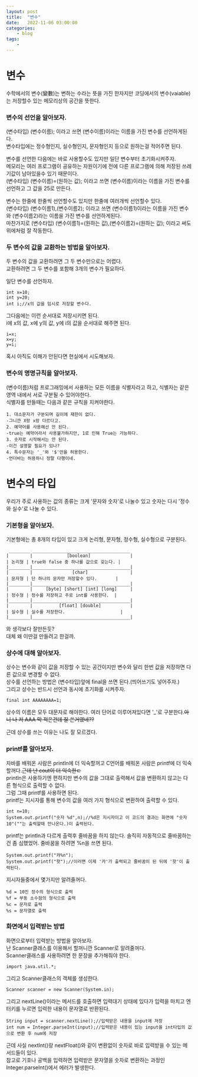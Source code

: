 ```yaml
---
layout: post
title:	"변수"
date:	2022-11-06 03:00:00
categories:
    - blog
tags:
    - 
---
```


<h1>변수</h1>

수학에서의 변수(變數)는 변하는 수라는 뜻을 가진 한자지만 코딩에서의 변수(vaiable)는 저장할수 있는 메모리상의 공간을 뜻한다.  
  
<h3>변수의 선언을 알아보자.</h3>
 
(변수타입) (변수이름); 이라고 쓰면 (변수이름)이라는 이름을 가진 변수를 선언하게된다.  
변수타입에는 정수형인지, 실수형인지, 문자형인지 등으로 원하는걸 적어주면 된다.  
  
변수를 선언한 다음에는 바로 사용할수도 있지만 일단 변수부터 초기화시켜주자.  
메모리는 여러 프로그램이 공유하는 자원이기에 전에 다른 프로그램에 의해 저장된 쓰레기값이 남아있을수 있기 때문이다.  
(변수타입) (변수이름)=(원하는 값); 이라고 쓰면 (변수이름)이라는 이름을 가진 변수를 선언하고 그 값을 25로 만든다.  
  
변수는 한줄에 한줄씩 선언할수도 있지만 한줄에 여러개씩 선언할수 있다.  
(변수타입) (변수이름1),(변수이름2); 이라고 쓰면 (변수이름1)이라는 이름을 가진 변수와 (변수이름2)라는 이름을 가진 변수를 선언하게된다.  
마찬가지로 (변수타입) (변수이름1)=(원하는 값),(변수이름2)=(원하는 값);  이라고 써도 위에처럼 잘 작동한다.  

<h3>두 변수의 값을 교환하는 방법을 알아보자.</h3>

두 변수의 값을 교환하려면 그 두 변수만으로는 어렵다.  
교환하려면 그 두 변수를 포함해 3개의 변수가 필요하다.  
  
일단 변수를 선언하자.
```
int x=10;
int y=20;
int i;//x의 값을 임시로 저장할 변수다.
```

그다음에는 이런 순서대로 저장시키면 된다.  
i에 x의 값, x에 y의 값, y에 i의 값을 순서대로 해주면 된다.
```
i=x;
x=y;
y=i;
```

혹시 아직도 이해가 안된다면 현실에서 시도해보자.  

<h3>변수의 명명규칙을 알아보자.</h3>

(변수이름)처럼 프로그래밍에서 사용하는 모든 이름을 식별자라고 하고, 식별자는 같은 영역 내에서 서로 구분될 수 있어야한다.  
식별자를 만들때는 다음과 같은 규칙을 지켜야한다.  
```
1. 대소문자가 구분되며 길이에 재한이 없다.
-그니깐 X랑 x랑 다르다고.
2. 예약어를 사용해선 안 된다.
-true는 예약어라서 사용불가하지만, 1로 인해 True는 가능하다.
3. 숫자로 시작해서는 안 된다.
-이건 설명할 필요가 있나?
4. 특수문자는 '_'와 '$'만을 허용한다.
-언더바는 허용하니 정말 다행이네.
```

<h1>변수의 타입</h1>

우리가 주로 사용하는 값의 종류는 크게 '문자와 숫자'로 나눌수 있고 숫자는 다시 '정수와 실수'로 나눌 수 있다.  

<h3>기본형을 알아보자.</h3>

기본형에는 총 8개의 타입이 있고 크게 논리형, 문자형, 정수형, 실수형으로 구분된다.
```
 ________ _____________________________________
|        |             [boolean]               |
| 논리형 | true와 false 중 하나를 값으로 갖는다. |
|________|_____________________________________|
|        |               [char]                |
| 문자형 | 단 하나의 문자만 저장할수 있다.       |
|________|_____________________________________|
|        |     [byte] [short] [int] [long]     |
| 정수형 | 정수를 저장하고 주로 int를 사용한다.  |
|________|_____________________________________|
|        |          [float] [double]           |
| 실수형 | 실수를 저장한다.                     |
|________|_____________________________________|

```
와 생각보다 잘만든듯?  
대체 왜 이딴걸 만들려고 한걸까.  

<h3>상수에 대해 알아보자.</h3>

상수는 변수와 같이 값을 저장할 수 있는 공간이지만 변수와 달리 한번 값을 저장하면 다른 값으로 변경할 수 없다.  
상수를 선언하는 방법은 (변수타입)앞에 final을 쓰면 된다.(띄어쓰기도 넣어주자.)  
그리고 상수는 반드시 선언과 동시에 초기화를 시켜주자.  
```
final int AAAAAAAA=1;
```

상수의 이름은 모두 대문자로 해야한다. 여러 단어로 이루어져있다면 '_'로 구분한다.~~아니 나 저 AAA 막 적은건데 잘 쓴거였네??~~  
  
근데 상수를 쓰는 이유는 나도 잘 모르겠다.  

<h3>printf를 알아보자.</h3>

자바를 배워온 사람은 println에 더 익숙할꺼고 C언어를 배워온 사람은 printf에 더 익숙할꺼다.~~근데 난 cout이 더 익숙한ㄷ~~  
println은 사용하기엔 편하지만 변수의 값을 그대로 출력해서 값을 변환하지 않고는 다른 형식으로 출력할 수 없다.  
그럼 그때 printf를 사용하면 된다.  
printf는 지시자를 통해 변수의 값을 여러 가지 형식으로 변환하여 출력할 수 있다.  
```
int n=10;
System.out.printf("숫자 %d",n);//%d은 지시자이고 이 코드의 결과는 화면에 "숫자 10"(""는 출력할때 안나온다.)이 출력된다.
```  

printf는 println과 다르게 출력후 줄바꿈을 하지 않는다. 솔직히 자동적으로 줄바꿈하는건 좀 심했었어. 줄바꿈을 하려면 %n을 쓰면 된다.
```
System.out.printf("캬%n");
System.out.printf("핫");//이러면 이제 '캬'가 출력되고 줄바꿈이 된 뒤에 '핫'이 출력된다.
```  
  
지시자들중에서 몇가지만 알려줄꺼다.
```
%d = 10진 정수의 형식으로 출력
%f = 부동 소수점의 형식으로 출력
%c = 문자로 출력
%s = 문자열로 출력
```

<h3>화면에서 입력받는 방법</h3>

화면으로부터 입력받는 방법을 알아보자.  
난 Scanner클래스를 이용해서 할꺼니깐 Scanner로 알려줄꺼다.  
Scanner클래스를 사용하려면 한 문장을 추가해줘야 한다.
```
import java.util.*;
```
그리고 Scanner클래스의 객체를 생성한다.
```
Scanner scanner = new Scanner(System.in);
```
그리고 nextLine()이라는 메서드를 호출하면 입력대기 상태에 있다가 입력을 마치고 엔터키를 누르면 입력한 내용이 문자열로 반환된다.
```
String input = scanner.nextLine();//입력받은 내용을 input에 저장
int num = Integer.parseInt(input);//입력받은 내용이 있는 input을 int타입의 값으로 변환 후 num에 저장
```
근데 사실 nextInt()랑 nextFloat()와 같이 변환없이 숫자로 바로 입력받을 수 있는 메서드들이 있다.  
참고로 기호나 공백을 입력하면 입력받은 문자열을 숫자로 변환하는 과정인 Integer.parseInt()에서 에러가 발생한다.
